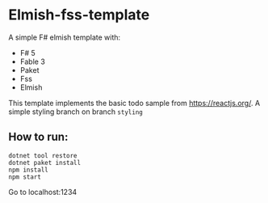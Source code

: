 # Elmish-fss-template

A simple F# elmish template with:
- F# 5
- Fable 3
- Paket
- Fss
- Elmish

This template implements the basic todo sample from https://reactjs.org/.
A simple styling branch on branch `styling`

## How to run:
```
dotnet tool restore
dotnet paket install
npm install
npm start
```
Go to localhost:1234
